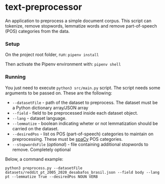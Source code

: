 # text-preprocessor
An application to preprocess a simple document corpus. This script can tokenize, remove stopwords, lemmatize words and remove part-of-speech (POS) categories from the data.

### Setup
On the project root folder, run:
```pipenv install```

Then activate the Pipenv environment with: ```pipenv shell```

### Running
You just need to execute ```python3 src/main.py``` script. The script needs some arguments to be passed on. These are the following:

* ```--datasetFile``` - path of the dataset to preprocess. The dataset must be a Python dictionary array/JSON array
* ```--field``` - field to be preprocessed inside each dataset object.
* ```--lang``` - dataset language.
* ```--lemmatize``` - boolean indicating wheter or not lemmatization should be carried on the dataset.
* ```--desiredPos``` - list os POS (part-of-speech) categories to maintain on preprocessing. These must be [spaCy](https://spacy.io) POS categories.
* ```--stopwordsFile``` (*optional*) - file containing additional stopwords to remove. Completely optional

Below, a command example:

```python3 preprocess.py --datasetFile datasets/reddit_pt_2005_2020_desabafos_brasil.json --field body --lang pt --lemmatize True --desiredPos NOUN VERB```
